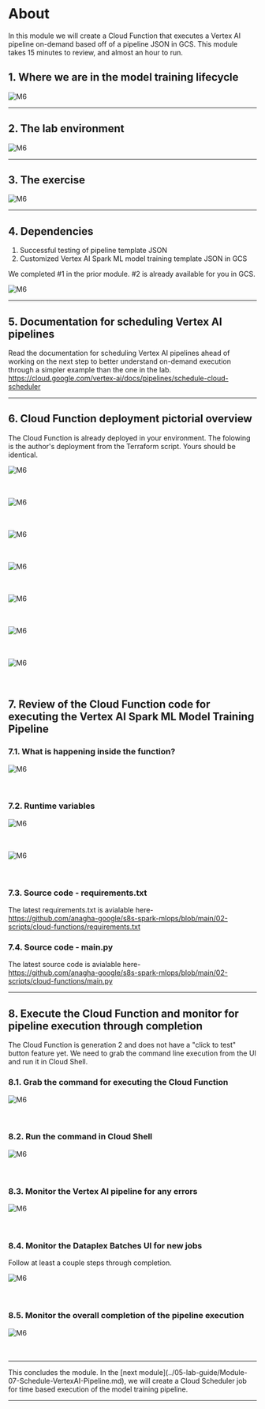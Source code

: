 
# About

In this module we will create a Cloud Function that executes a Vertex AI pipeline on-demand based off of a pipeline JSON in GCS. This module takes 15 minutes to review, and almost an hour to run.

## 1. Where we are in the model training lifecycle

![M6](../06-images/module-6-01.png)   


<hr>

## 2. The lab environment

![M6](../06-images/module-6-02.png)   


<hr>

## 3. The exercise

![M6](../06-images/module-6-03.png)   

<hr>

## 4. Dependencies

1. Successful testing of pipeline template JSON
2. Customized Vertex AI Spark ML model training template JSON in GCS

We completed #1 in the prior module. #2 is already available for you in GCS.

![M6](../06-images/module-6-04.png)   

<hr>

## 5. Documentation for scheduling Vertex AI pipelines

Read the documentation for scheduling Vertex AI pipelines ahead of working on the next step to better understand on-demand execution through a simpler example than the one in the lab.<br>
https://cloud.google.com/vertex-ai/docs/pipelines/schedule-cloud-scheduler

<hr>

## 6. Cloud Function deployment pictorial overview

The Cloud Function is already deployed in your environment. The folowing is the author's deployment from the Terraform script. Yours should be identical.

![M6](../06-images/module-6-05.png)   
<br><br>

![M6](../06-images/module-6-06.png)   
<br><br>

![M6](../06-images/module-6-07.png)   
<br><br>

![M6](../06-images/module-6-08.png)   
<br><br>

![M6](../06-images/module-6-09.png)   
<br><br>

![M6](../06-images/module-6-10.png)   
<br><br>

![M6](../06-images/module-6-11.png)   
<br><br>


## 7. Review of the Cloud Function code for executing the Vertex AI Spark ML Model Training Pipeline

### 7.1. What is happening inside the function?

![M6](../06-images/module-6-13.png)   
<br><br>

### 7.2. Runtime variables

![M6](../06-images/module-6-12.png)   
<br><br>

![M6](../06-images/module-6-14.png)   
<br><br>

### 7.3. Source code - requirements.txt

The latest requirements.txt is avialable here-<br>
https://github.com/anagha-google/s8s-spark-mlops/blob/main/02-scripts/cloud-functions/requirements.txt

### 7.4. Source code - main.py
The latest source code is avialable here-<br>
https://github.com/anagha-google/s8s-spark-mlops/blob/main/02-scripts/cloud-functions/main.py
<hr>

## 8. Execute the Cloud Function and monitor for pipeline execution through completion
The Cloud Function is generation 2 and does not have a "click to test" button feature yet. We need to grab the command line execution from the UI and run it in Cloud Shell.

### 8.1. Grab the command for executing the Cloud Function
![M6](../06-images/module-6-15.png)   
<br><br>

### 8.2. Run the command in Cloud Shell
![M6](../06-images/module-6-16.png)   
<br><br>

### 8.3. Monitor the Vertex AI pipeline for any errors
![M6](../06-images/module-6-17.png)   
<br><br>

### 8.4. Monitor the Dataplex Batches UI for new jobs
Follow at least a couple steps through completion.

![M6](../06-images/module-6-18.png)   
<br><br>

### 8.5. Monitor the overall completion of the pipeline execution
![M6](../06-images/module-6-19.png)   
<br><br>

<hr>
This concludes the module. In the [next module](../05-lab-guide/Module-07-Schedule-VertexAI-Pipeline.md), we will create a Cloud Scheduler job for time based execution of the model training pipeline.
<hr>


